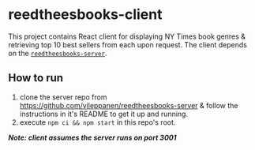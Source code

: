# reedtheesbooks-client

This project contains React client for displaying NY Times book genres & retrieving top 10 best sellers from each upon request.
The client depends on the [`reedtheesbooks-server`](https://github.com/vileppanen/reedtheesbooks-server).

## How to run

1. clone the server repo from https://github.com/vileppanen/reedtheesbooks-server & follow the instructions in it's README to get it up and running.
2. execute `npm ci && npm start` in this repo's root.

***Note: client assumes the server runs on port 3001*** 